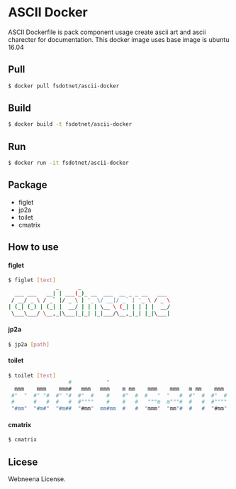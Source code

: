 # ASCII Docker
ASCII Dockerfile is pack component usage create ascii art and ascii charecter for documentation. This docker image uses base image is ubuntu 16.04

## Pull
```bash
$ docker pull fsdotnet/ascii-docker
```

## Build
```bash
$ docker build -t fsdotnet/ascii-docker
```

## Run
```bash
$ docker run -it fsdotnet/ascii-docker
```

## Package
* figlet
* jp2a
* toilet
* cmatrix

## How to use
#### figlet
```bash
$ figlet [text]
               _      _
  ___ ___   __| | ___(_)_ __  ___  __ _ _ __   ___
 / __/ _ \ / _` |/ _ \ | '_ \/ __|/ _` | '_ \ / _ \
| (_| (_) | (_| |  __/ | | | \__ \ (_| | | | |  __/
 \___\___/ \__,_|\___|_|_| |_|___/\__,_|_| |_|\___|

```

#### jp2a
```bash
$ jp2a [path]
```

#### toilet
```bash
$ toilet [text]
                   #           "
  mmm    mmm    mmm#   mmm   mmm    m mm    mmm    mmm   m mm    mmm
 #"  "  #" "#  #" "#  #"  #    #    #"  #  #   "  "   #  #"  #  #"  #
 #      #   #  #   #  #""""    #    #   #   """m  m"""#  #   #  #""""
 "#mm"  "#m#"  "#m##  "#mm"  mm#mm  #   #  "mmm"  "mm"#  #   #  "#mm"

```

#### cmatrix
```bash
$ cmatrix
```

## Licese
Webneena License.
